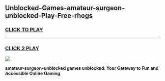 
## Unblocked-Games-amateur-surgeon-unblocked-Play-Free-rhogs
<h3>
<a href="https://premium76.site?title=amateur-surgeon-unblocked&ref=21A">CLICK TO PLAY</a></h3>
<hr>

<h3>
<a href="https://premium76.site?title=amateur-surgeon-unblocked&ref=21A">CLICK 2 PLAY</a>
  
</h3>

<a href="https://premium76.site?title=amateur-surgeon-unblocked&ref=21A"><img src="https://clearcache.store/games.png"></a>


**amateur-surgeon-unblocked games unblocked: Your Gateway to Fun and Accessible Online Gaming**

